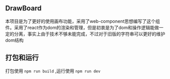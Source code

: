 ## DrawBoard

本项目是为了更好的使用画布功能，采用了web-component思想编写了这个组件。采用了react作为dom的渲染和管理，但是初衷是为了dom和操作逻辑能做一定的分离，事实上由于技术不够未能完成，不过对于旧版的字符串可以更好的维护dom结构

## 打包和运行

打包使用 `npm run build` ,运行使用 `npm run dev`
